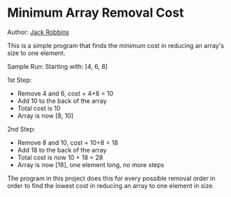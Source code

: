 # Minimum Array Removal Cost
Author: [Jack Robbins](https://github.com/jackr276)

This is a simple program that finds the minimum cost in reducing an array's size to one element.

Sample Run:
Starting with: [4, 6, 8] 

1st Step:
  - Remove 4 and 6, cost = 4+6 = 10
  - Add 10 to the back of the array
  - Total cost is 10
  - Array is now [8, 10]

2nd Step:
  - Remove 8 and 10, cost = 10+8 = 18
  - Add 18 to the back of the array
  - Total cost is now 10 + 18 = 28
  - Array is now [18], one element long, no more steps

The program in this project does this for every possible removal order in order to find the lowest cost in reducing an array to one element in size.
